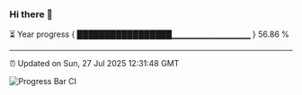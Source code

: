 ### Hi there 👋

⏳ Year progress { █████████████████▁▁▁▁▁▁▁▁▁▁▁▁▁ } 56.86 %

---

⏰ Updated on Sun, 27 Jul 2025 12:31:48 GMT

![Progress Bar CI](https://github.com/liununu/liununu/workflows/Progress%20Bar%20CI/badge.svg)

